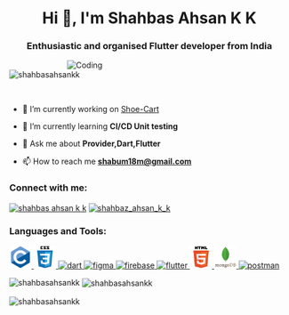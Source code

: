 
<h1 align="center">Hi 👋, I'm Shahbas Ahsan K K</h1>
<h3 align="center">Enthusiastic and organised Flutter developer from India</h3>
<img align="right" alt="Coding" width="400" src="https://www.syncfusion.com/blogs/wp-content/uploads/2020/08/Create-Stunning-Circular-Progress-Bars-with-Flutter-Radial-Gauge-Part-1.png">

<p align="left"> <img src="https://komarev.com/ghpvc/?username=shahbasahsankk&label=Profile%20views&color=0e75b6&style=flat" alt="shahbasahsankk" /> </p>

<p align="left"> <a href="https://twitter.com/" target="blank"><img src="https://img.shields.io/twitter/follow/?logo=twitter&style=for-the-badge" alt="" /></a> </p>

- 🔭 I’m currently working on [Shoe-Cart](https://github.com/Shahbasahsankk/Shoe-Cart)

- 🌱 I’m currently learning **CI/CD Unit testing**

- 💬 Ask me about **Provider,Dart,Flutter**

- 📫 How to reach me **shabum18m@gmail.com**

<h3 align="left">Connect with me:</h3>
<p align="left">
<a href="https://linkedin.com/in/shahbas ahsan k k" target="blank"><img align="center" src="https://raw.githubusercontent.com/rahuldkjain/github-profile-readme-generator/master/src/images/icons/Social/linked-in-alt.svg" alt="shahbas ahsan k k" height="30" width="40" /></a>
<a href="https://instagram.com/shahbaz_ahsan_k_k" target="blank"><img align="center" src="https://raw.githubusercontent.com/rahuldkjain/github-profile-readme-generator/master/src/images/icons/Social/instagram.svg" alt="shahbaz_ahsan_k_k" height="30" width="40" /></a>
</p>

<h3 align="left">Languages and Tools:</h3>
<p align="left"> <a href="https://www.cprogramming.com/" target="_blank" rel="noreferrer"> <img src="https://raw.githubusercontent.com/devicons/devicon/master/icons/c/c-original.svg" alt="c" width="40" height="40"/> </a> <a href="https://www.w3schools.com/css/" target="_blank" rel="noreferrer"> <img src="https://raw.githubusercontent.com/devicons/devicon/master/icons/css3/css3-original-wordmark.svg" alt="css3" width="40" height="40"/> </a> <a href="https://dart.dev" target="_blank" rel="noreferrer"> <img src="https://www.vectorlogo.zone/logos/dartlang/dartlang-icon.svg" alt="dart" width="40" height="40"/> </a> <a href="https://www.figma.com/" target="_blank" rel="noreferrer"> <img src="https://www.vectorlogo.zone/logos/figma/figma-icon.svg" alt="figma" width="40" height="40"/> </a> <a href="https://firebase.google.com/" target="_blank" rel="noreferrer"> <img src="https://www.vectorlogo.zone/logos/firebase/firebase-icon.svg" alt="firebase" width="40" height="40"/> </a> <a href="https://flutter.dev" target="_blank" rel="noreferrer"> <img src="https://www.vectorlogo.zone/logos/flutterio/flutterio-icon.svg" alt="flutter" width="40" height="40"/> </a> <a href="https://www.w3.org/html/" target="_blank" rel="noreferrer"> <img src="https://raw.githubusercontent.com/devicons/devicon/master/icons/html5/html5-original-wordmark.svg" alt="html5" width="40" height="40"/> </a> <a href="https://www.mongodb.com/" target="_blank" rel="noreferrer"> <img src="https://raw.githubusercontent.com/devicons/devicon/master/icons/mongodb/mongodb-original-wordmark.svg" alt="mongodb" width="40" height="40"/> </a> <a href="https://postman.com" target="_blank" rel="noreferrer"> <img src="https://www.vectorlogo.zone/logos/getpostman/getpostman-icon.svg" alt="postman" width="40" height="40"/> </a> </p>

<p><img align="left" src="https://github-readme-stats.vercel.app/api/top-langs?username=shahbasahsankk&show_icons=true&locale=en&layout=compact" alt="shahbasahsankk" /></p>

<p>&nbsp;<img align="center" src="https://github-readme-stats.vercel.app/api?username=shahbasahsankk&show_icons=true&locale=en" alt="shahbasahsankk" /></p>

<p><img align="center" src="https://github-readme-streak-stats.herokuapp.com/?user=shahbasahsankk&" alt="shahbasahsankk" /></p>

